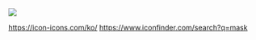<img src= "https://img.shields.io/badge/icon-green">

https://icon-icons.com/ko/
https://www.iconfinder.com/search?q=mask
